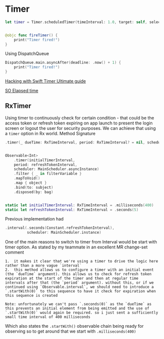 # Timer

```swift
let timer = Timer.scheduledTimer(timeInterval: 1.0, target: self, selector: #selector(fireTimer), userInfo: nil, repeats: true)


@objc func fireTimer() {
    print("Timer fired!")
}
```


Using DispatchQueue

```swift
DispatchQueue.main.asyncAfter(deadline: .now() + 1) {
    print("Timer fired!")
}
```

[Hacking with Swift Timer Ultimate guide](https://www.hackingwithswift.com/articles/117/the-ultimate-guide-to-timer)


[SO Elapsed time](https://stackoverflow.com/questions/24755558/measure-elapsed-time-in-swift)


## RxTimer

Using timer to continuously check for certain condition - that could be the access token or refresh token expiring on app launch to present the login screen or logout the user for security purposes.
We can achieve that using a `timer` option in Rx world.
Method Signature
```swift
.timer(_ dueTime: RxTimeInterval, period: RxTimeInterval? = nil, scheduler: SchedulerType)
```

```swift

Observable<Int>
	.timer(initialTimerInterval, 
	period: refreshTokenInterval,
	scheduler: MainScheduler.asyncInstance)
	.filter { _ in filterVariable }
	.mapToVoid()
	.map { object }
	.bind(to: subject)
	.disposed(by: bag)


static let initialTimerInterval: RxTimeInterval = .milliseconds(400)
static let refreshTokenInterval: RxTimeInterval = .seconds(5)
```

Previous implementation had 
```swift
.interval(.seconds(Constant.refreshTokenInterval),
		  scheduler: MainScheduler.instance)
```

One of the main reasons to switch to timer from Interval would be start with timer option.
As stated by my teammate in an excellent MR change-set comment

```text
1.  it makes it clear that we're using a timer to drive the logic here rather than a more vague `interval`
2.  this method allows us to configure a timer with an initial event (the `dueTime` argument). this allows us to check for refresh token expiration at the start of the timer and then at regular time intervals after that (the `period` argument). without this, or if we continued using `Observable.interval`, we should need to introduce a `.startWith(0)` to this sequence to have it check for expiration when this sequence is created

Note: unfortunately we can't pass `.seconds(0)` as the `dueTime` as this prevents an initial element from being emitted and the use of `.startWith(0)` would again be required. so i just sent a sufficiently small time interval of 400 milliseconds
```
Which also states the `.startWith()` observable chain being ready for observing so to get around that we start with `.milliseconds(400)` 

